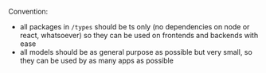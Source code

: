 Convention:

- all packages in `/types` should be ts only (no dependencies on node or react, whatsoever) so they can be used on frontends and backends with ease
- all models should be as general purpose as possible but very small, so they can be used by as many apps as possible
